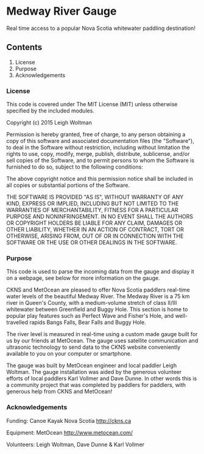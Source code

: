 Medway River Gauge
=======

Real time access to a popular Nova Scotia whitewater paddling destination!

Contents
--------

 1. License
 2. Purpose
 3. Acknowledgements

### License

This code is covered under The MIT License (MIT) unless otherwise specified by 
the included modules. 

Copyright (c) 2015 Leigh Woltman

Permission is hereby granted, free of charge, to any person obtaining a copy
of this software and associated documentation files (the "Software"), to deal
in the Software without restriction, including without limitation the rights
to use, copy, modify, merge, publish, distribute, sublicense, and/or sell
copies of the Software, and to permit persons to whom the Software is
furnished to do so, subject to the following conditions:

The above copyright notice and this permission notice shall be included in
all copies or substantial portions of the Software.

THE SOFTWARE IS PROVIDED "AS IS", WITHOUT WARRANTY OF ANY KIND, EXPRESS OR
IMPLIED, INCLUDING BUT NOT LIMITED TO THE WARRANTIES OF MERCHANTABILITY,
FITNESS FOR A PARTICULAR PURPOSE AND NONINFRINGEMENT. IN NO EVENT SHALL THE
AUTHORS OR COPYRIGHT HOLDERS BE LIABLE FOR ANY CLAIM, DAMAGES OR OTHER
LIABILITY, WHETHER IN AN ACTION OF CONTRACT, TORT OR OTHERWISE, ARISING FROM,
OUT OF OR IN CONNECTION WITH THE SOFTWARE OR THE USE OR OTHER DEALINGS IN
THE SOFTWARE.

### Purpose

This code is used to parse the incoming data from the gauge and display it on a webpage, see below for more information on the gauge.

CKNS and MetOcean are pleased to offer Nova Scotia paddlers real-time water levels of the beautiful Medway River. The Medway River is a 75 km river in Queen's County, with a medium-volume stretch of class II/III whitewater between Greenfield and Buggy Hole. This section is home to popular play features such as Perfect Wave and Fisher's Hole, and well-travelled rapids Bangs Falls, Bear Falls and Buggy Hole.

The river level is measured in real-time using a custom made gauge built for us by our friends at MetOcean. The gauge uses satellite communication and ultrasonic technology to send data to the CKNS website conveniently available to you on your computer or smartphone.

The gauge was built by MetOcean engineer and local paddler Leigh Woltman. The gauge installation was aided by the generous volunteer efforts of local paddlers Karl Vollmer and Dave Dunne. In other words this is a community project that was completed by paddlers for paddlers, with generous help from CKNS and MetOcean!

### Acknowledgements

Funding: Canoe Kayak Nova Scotia http://ckns.ca

Equipment: MetOcean http://www.metocean.com/

Volunteers: Leigh Woltman, Dave Dunne & Karl Vollmer
